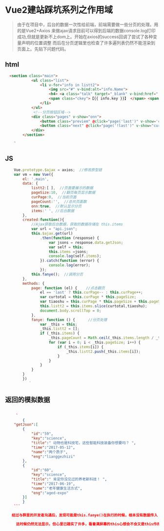 # Vue2建站踩坑系列之作用域
> 由于在项目中，后台的数据一次性给前端，前端需要做一些分页的处理。用的是Vue2+Axios 来做ajax请求目前可以得到后端的数据console.log打印成功,但就是更新不上dom上。开始在axios的success回调了尝试了各种变量声明的位置调整
> 而后在分页逻辑里也检查了许多遍列表仍然不能渲染到页面上。先贴下问题代码。

## html
```html
  <section class="main">
            <ul class="list">
                <li v-for="info in listt2">
                    <img src="#" v-bind:alt="info.Name">                                                     
                    <h4> <a class="talk" target="_blank" v-bind:href="'content.html?'+info.id">{{ info.title }}</a></h4>
                    <span class="ckey">【{{ info.key }}】 </span> <span style="color: #ffffff;"> {{info.id}}</span>
                </li>
            </ul>
             <!--分页按钮区域-->
            <div class="pages" v-show="onn">   
                <button class="previem" @click="page('last')" v-show='curPage>0'>上一页</button>
                <button class="next" @click="page('!last')" v-show="curPage<pageCount-1">下一页</button>
            </div>
        </section> 
```
   
        `

 ## JS
``` js
    Vue.prototype.$ajax = axios;  //修改原型链 
    var vm = new Vue({
        el: '.main',
        data: {
            listt2:[ ],  //页面要展示的数据
            pageSize:10,  //翻页每页显示数据
            curPage:0,  //当前页面
            pageCount:'',  //总共页面数
            onn:true,  //默认显示分页
            items:' ', //后台数据         
        },
        created:function(){
            //Ajax获取后台数据，获取的数据存储在 this.items
            var url = "api.json";
            this.$ajax.get(url)
                .then(function (response) {
                    var jsons = response.data.getJson;
                    var self = this;
                    this.items =jsons;
                    console.log(self.items);
                }).catch(function (error) {
                    console.log(error);
                });
            this.fanye();  //调用分页
        },
        methods: {
            page: function (el) {    //点击翻页
                el == 'last' ? this.curPage-- : this.curPage++;
                var curtotal = this.curPage * this.pageSize;
                var tiaoshu = this.curPage * this.pageSize + this.pageSize;
                this.listt2 = this.items.slice(curtotal,tiaoshu);
                document.body.scrollTop = 0;
            },
            fanye: function () {      //分页处理
                var _this = this;
                _this.listt2 = [];
                if (_this.items) {
                    _this.pageCount = Math.ceil(_this.items.length / _this.pageSize);
                    for (var i = 0; i < _this.pageSize; i++) {
                        if (_this.items[i]) {
                            _this.listt2.push(_this.items[i]);
                        }
                    }
                }
            }
        }
        })
           `
```

## 返回的模拟数据
``` json

     `
        {
    "getJson":[
        {
            "id":"59",
            "key":"science",
            "title":" 动物也是科技宅，这些智能科技装备你想要吗？ ",
            "time":"2017-05-12",
            "name":"两个质子",
            "eng":"lianggezhizi"
        },
        {
            "id":"60",
            "key":"science",
            "title":" 肯定你没见过的养老新科技！ ",
            "time":"2017-06-19",
            "name":"老年健康生活方式",
            "eng":"aged-expo"
        }]
        }
    ```

   经过与群里的开发者沟通后，发现可能是this.fanye()在执行的时候，根本没有数据传入！疑问到底是哪里的值中断了，接着在axios里面打了几个console，发觉原来是this.fanye()位置放错了，应该要放在回调里面才能被异步的JS执行，不然翻页的时候还拿不到后台的数据。

     这时候仍然无法显示，但心里已踏实了许多，看着满屏幕的this心想会不会又是this作用域的问题，检查了一遍果然，self=this放在回调url外层后问题就迎刃而解了。这里遇到了一种特殊的情况，通常Ajax回调的this还是指向Vue的实例本身，但在Axios这个组件中，this却指向了axios内部，重新将this指向Vue实例才能顺利得到想要的数据。